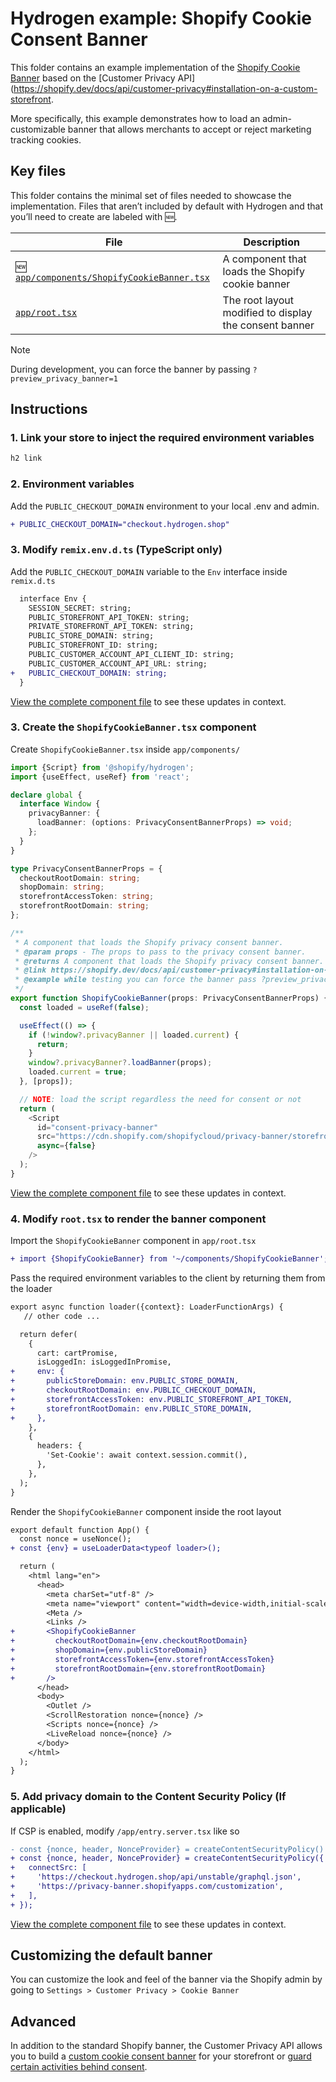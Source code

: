 # Hydrogen example: Shopify Cookie Consent Banner

This folder contains an example implementation of the [Shopify Cookie Banner](https://shopify.dev/docs/api/customer-privacy#installation-on-a-custom-storefront) based on the [Customer Privacy API](https://shopify.dev/docs/api/customer-privacy#installation-on-a-custom-storefront.

More specifically, this example demonstrates how to load an admin-customizable banner that allows merchants to accept or reject marketing tracking cookies.

## Key files

This folder contains the minimal set of files needed to showcase the implementation.
Files that aren’t included by default with Hydrogen and that you’ll need to
create are labeled with 🆕.

| File                                                 | Description                               |
| ---------------------------------------------------- | ----------------------------------------- |
| 🆕 [`app/components/ShopifyCookieBanner.tsx`](app/components/ShopifyCookieBanner.tsx) | A component that loads the Shopify cookie banner |
| [`app/root.tsx`](app/root.tsx) | The root layout modified to display the consent banner |

> [!NOTE]
> During development, you can force the banner by passing `?preview_privacy_banner=1`

## Instructions

### 1. Link your store to inject the required environment variables

```bash
h2 link
```

### 2. Environment variables

Add the `PUBLIC_CHECKOUT_DOMAIN` environment to your local .env and admin.

```diff
+ PUBLIC_CHECKOUT_DOMAIN="checkout.hydrogen.shop"
```

### 3. Modify `remix.env.d.ts` (TypeScript only)

Add the `PUBLIC_CHECKOUT_DOMAIN` variable to the `Env` interface inside `remix.d.ts`

```diff
  interface Env {
    SESSION_SECRET: string;
    PUBLIC_STOREFRONT_API_TOKEN: string;
    PRIVATE_STOREFRONT_API_TOKEN: string;
    PUBLIC_STORE_DOMAIN: string;
    PUBLIC_STOREFRONT_ID: string;
    PUBLIC_CUSTOMER_ACCOUNT_API_CLIENT_ID: string;
    PUBLIC_CUSTOMER_ACCOUNT_API_URL: string;
+   PUBLIC_CHECKOUT_DOMAIN: string;
  }
```

[View the complete component file](remix.env.d.ts) to see these updates in context.

### 3. Create the `ShopifyCookieBanner.tsx` component

Create `ShopifyCookieBanner.tsx` inside `app/components/`

```ts
import {Script} from '@shopify/hydrogen';
import {useEffect, useRef} from 'react';

declare global {
  interface Window {
    privacyBanner: {
      loadBanner: (options: PrivacyConsentBannerProps) => void;
    };
  }
}

type PrivacyConsentBannerProps = {
  checkoutRootDomain: string;
  shopDomain: string;
  storefrontAccessToken: string;
  storefrontRootDomain: string;
};

/**
 * A component that loads the Shopify privacy consent banner.
 * @param props - The props to pass to the privacy consent banner.
 * @returns A component that loads the Shopify privacy consent banner.
 * @link https://shopify.dev/docs/api/customer-privacy#installation-on-a-custom-storefront
 * @example while testing you can force the banner pass ?preview_privacy_banner=1
 */
export function ShopifyCookieBanner(props: PrivacyConsentBannerProps) {
  const loaded = useRef(false);

  useEffect(() => {
    if (!window?.privacyBanner || loaded.current) {
      return;
    }
    window?.privacyBanner?.loadBanner(props);
    loaded.current = true;
  }, [props]);

  // NOTE: load the script regardless the need for consent or not
  return (
    <Script
      id="consent-privacy-banner"
      src="https://cdn.shopify.com/shopifycloud/privacy-banner/storefront-banner.js"
      async={false}
    />
  );
}
```

[View the complete component file](app/components/ShopifyCookieBanner.tsx) to see these updates in context.

### 4. Modify `root.tsx` to render the banner component

Import the `ShopifyCookieBanner` component in `app/root.tsx`

```diff
+ import {ShopifyCookieBanner} from '~/components/ShopifyCookieBanner';
```

Pass the required environment variables to the client by returning them from the loader

```diff
export async function loader({context}: LoaderFunctionArgs) {
   // other code ...

  return defer(
    {
      cart: cartPromise,
      isLoggedIn: isLoggedInPromise,
+     env: {
+       publicStoreDomain: env.PUBLIC_STORE_DOMAIN,
+       checkoutRootDomain: env.PUBLIC_CHECKOUT_DOMAIN,
+       storefrontAccessToken: env.PUBLIC_STOREFRONT_API_TOKEN,
+       storefrontRootDomain: env.PUBLIC_STORE_DOMAIN,
+     },
    },
    {
      headers: {
        'Set-Cookie': await context.session.commit(),
      },
    },
  );
}
```

Render the `ShopifyCookieBanner` component inside the root layout

```diff
export default function App() {
  const nonce = useNonce();
+ const {env} = useLoaderData<typeof loader>();

  return (
    <html lang="en">
      <head>
        <meta charSet="utf-8" />
        <meta name="viewport" content="width=device-width,initial-scale=1" />
        <Meta />
        <Links />
+       <ShopifyCookieBanner
+         checkoutRootDomain={env.checkoutRootDomain}
+         shopDomain={env.publicStoreDomain}
+         storefrontAccessToken={env.storefrontAccessToken}
+         storefrontRootDomain={env.storefrontRootDomain}
+       />
      </head>
      <body>
        <Outlet />
        <ScrollRestoration nonce={nonce} />
        <Scripts nonce={nonce} />
        <LiveReload nonce={nonce} />
      </body>
    </html>
  );
}
```

### 5. Add privacy domain to the Content Security Policy (If applicable)

If CSP is enabled, modify `/app/entry.server.tsx` like so  

```diff
- const {nonce, header, NonceProvider} = createContentSecurityPolicy()
+ const {nonce, header, NonceProvider} = createContentSecurityPolicy({
+   connectSrc: [
+     'https://checkout.hydrogen.shop/api/unstable/graphql.json',
+     'https://privacy-banner.shopifyapps.com/customization',
+   ],
+ });
```

[View the complete component file](app/entry.server.tsx) to see these updates in context.

## Customizing the default banner

You can customize the look and feel of the banner via the Shopify admin by going to 
`Settings > Customer Privacy > Cookie Banner`

## Advanced

In addition to the standard Shopify banner, the Customer Privacy API allows you to build a [custom cookie consent banner](https://shopify.dev/docs/api/customer-privacy#collect-and-register-consent) for your storefront or [guard certain activities behind consent](https://shopify.dev/docs/api/customer-privacy#verify-data-processing-permission).
